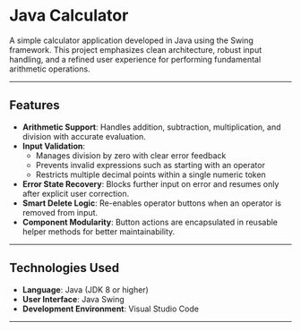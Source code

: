 # Java Calculator

A simple calculator application developed in Java using the Swing framework. This project emphasizes clean architecture, robust input handling, and a refined user experience for performing fundamental arithmetic operations.

---

## Features

- **Arithmetic Support**: Handles addition, subtraction, multiplication, and division with accurate evaluation.
- **Input Validation**:
  - Manages division by zero with clear error feedback
  - Prevents invalid expressions such as starting with an operator
  - Restricts multiple decimal points within a single numeric token
- **Error State Recovery**: Blocks further input on error and resumes only after explicit user correction.
- **Smart Delete Logic**: Re-enables operator buttons when an operator is removed from input.
- **Component Modularity**: Button actions are encapsulated in reusable helper methods for better maintainability.

---

## Technologies Used

- **Language**: Java (JDK 8 or higher)
- **User Interface**: Java Swing
- **Development Environment**: Visual Studio Code

---

